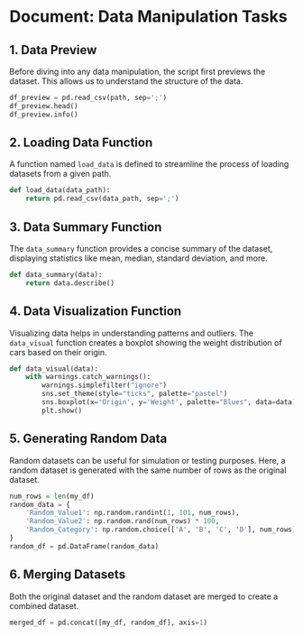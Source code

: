 # Document: Data Manipulation Tasks 
## 1. Data Preview

Before diving into any data manipulation, the script first previews the dataset. This allows us to understand the structure of the data.

```python
df_preview = pd.read_csv(path, sep=';')
df_preview.head()
df_preview.info()
```

## 2. Loading Data Function

A function named `load_data` is defined to streamline the process of loading datasets from a given path.

```python
def load_data(data_path):
    return pd.read_csv(data_path, sep=';')
```

## 3. Data Summary Function

The `data_summary` function provides a concise summary of the dataset, displaying statistics like mean, median, standard deviation, and more.

```python
def data_summary(data):
    return data.describe()
```

## 4. Data Visualization Function

Visualizing data helps in understanding patterns and outliers. The `data_visual` function creates a boxplot showing the weight distribution of cars based on their origin.

```python
def data_visual(data):
    with warnings.catch_warnings():
        warnings.simplefilter("ignore")
        sns.set_theme(style="ticks", palette="pastel")
        sns.boxplot(x='Origin', y='Weight', palette="Blues", data=data)
        plt.show()
```

## 5. Generating Random Data

Random datasets can be useful for simulation or testing purposes. Here, a random dataset is generated with the same number of rows as the original dataset.

```python
num_rows = len(my_df)
random_data = {
    'Random_Value1': np.random.randint(1, 101, num_rows),
    'Random_Value2': np.random.rand(num_rows) * 100,
    'Random_Category': np.random.choice(['A', 'B', 'C', 'D'], num_rows)
}
random_df = pd.DataFrame(random_data)
```

## 6. Merging Datasets

Both the original dataset and the random dataset are merged to create a combined dataset.

```python
merged_df = pd.concat([my_df, random_df], axis=1)
```
